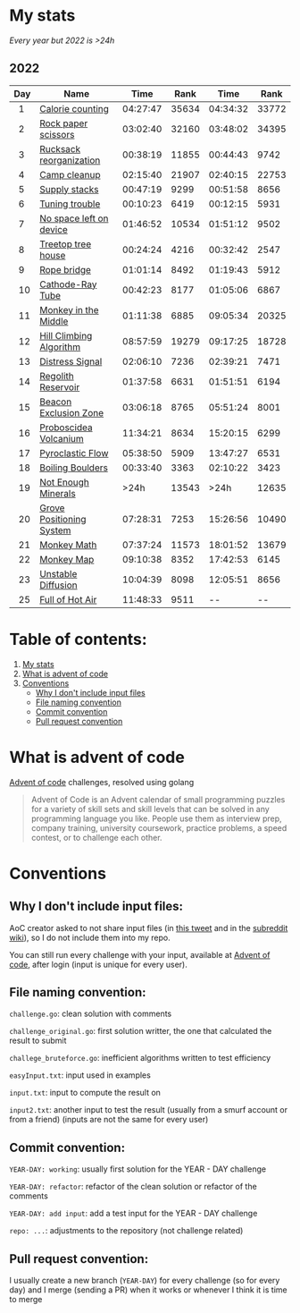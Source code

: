 # My stats

*Every year but 2022 is >24h*

## 2022

|Day|Name|Time|Rank|Time|Rank|
|-|-|-|-|-|-|
|&nbsp;&nbsp;1|[Calorie counting](https://adventofcode.com/2022/day/1)|04:27:47|35634|04:34:32|33772|
|&nbsp;&nbsp;2|[Rock paper scissors](https://adventofcode.com/2022/day/2)|03:02:40|32160|03:48:02|34395|
|&nbsp;&nbsp;3|[Rucksack reorganization](https://adventofcode.com/2022/day/3)|00:38:19|11855|00:44:43|9742|
|&nbsp;&nbsp;4|[Camp cleanup](https://adventofcode.com/2022/day/4)|02:15:40|21907|02:40:15|22753|
|&nbsp;&nbsp;5|[Supply stacks](https://adventofcode.com/2022/day/5)|00:47:19|9299|00:51:58|8656|
|&nbsp;&nbsp;6|[Tuning trouble](https://adventofcode.com/2022/day/6)|00:10:23|6419|00:12:15|5931|
|&nbsp;&nbsp;7|[No space left on device](https://adventofcode.com/2022/day/7)|01:46:52|10534|01:51:12|9502|
|&nbsp;&nbsp;8|[Treetop tree house](https://adventofcode.com/2022/day/8)|00:24:24|4216|00:32:42|2547|
|&nbsp;&nbsp;9|[Rope bridge](https://adventofcode.com/2022/day/9)|01:01:14|8492|01:19:43|5912|
|&nbsp;&nbsp;10|[Cathode-Ray Tube](https://adventofcode.com/2022/day/10)|00:42:23|8177|01:05:06|6867|
|&nbsp;&nbsp;11|[Monkey in the Middle](https://adventofcode.com/2022/day/11)|01:11:38|6885|09:05:34|20325|
|&nbsp;&nbsp;12|[Hill Climbing Algorithm](https://adventofcode.com/2022/day/12)|08:57:59|19279|09:17:25|18728|
|&nbsp;&nbsp;13|[Distress Signal](https://adventofcode.com/2022/day/13)|02:06:10|7236|02:39:21|7471|
|&nbsp;&nbsp;14|[Regolith Reservoir](https://adventofcode.com/2022/day/14)|01:37:58|6631|01:51:51|6194|
|&nbsp;&nbsp;15|[Beacon Exclusion Zone](https://adventofcode.com/2022/day/15)|03:06:18|8765|05:51:24|8001|
|&nbsp;&nbsp;16|[Proboscidea Volcanium](https://adventofcode.com/2022/day/16)|11:34:21|8634|15:20:15|6299|
|&nbsp;&nbsp;17|[Pyroclastic Flow](https://adventofcode.com/2022/day/17)|05:38:50|5909|13:47:27|6531|
|&nbsp;&nbsp;18|[Boiling Boulders](https://adventofcode.com/2022/day/18)|00:33:40|3363|02:10:22|3423|
|&nbsp;&nbsp;19|[Not Enough Minerals](https://adventofcode.com/2022/day/19)|>24h|13543|>24h|12635|
|&nbsp;&nbsp;20|[Grove Positioning System](https://adventofcode.com/2022/day/20)|07:28:31|7253|15:26:56|10490|
|&nbsp;&nbsp;21|[Monkey Math](https://adventofcode.com/2022/day/21)|07:37:24|11573|18:01:52|13679|
|&nbsp;&nbsp;22|[Monkey Map](https://adventofcode.com/2022/day/22)|09:10:38|8352|17:42:53|6145|
|&nbsp;&nbsp;23|[Unstable Diffusion](https://adventofcode.com/2022/day/23)|10:04:39|8098|12:05:51|8656|
|&nbsp;&nbsp;25|[Full of Hot Air](https://adventofcode.com/2022/day/25)|11:48:33|9511|--|--|

# Table of contents:
1. [ My stats ](#my-stats)
2. [ What is advent of code ](#what-is-advent-of-code)
3. [ Conventions ](#conventions)
    - [ Why I don't include input files ](#why-i-dont-include-input-files)
    - [ File naming convention ](#file-naming-convention)
    - [ Commit convention ](#commit-convention)
    - [ Pull request convention ](#pull-request-convention)

# What is advent of code
[Advent of code](https://adventofcode.com/) challenges, resolved using golang

> Advent of Code is an Advent calendar of small programming puzzles for a variety of skill sets and skill levels that can be solved in any programming language you like. People use them as interview prep, company training, university coursework, practice problems, a speed contest, or to challenge each other.

# Conventions

## Why I don't include input files:
AoC creator asked to not share input files (in [this tweet](https://mobile.twitter.com/ericwastl/status/1465805354214830081) and in the [subreddit wiki](https://www.reddit.com/r/adventofcode/wiki/faqs/copyright/puzzle_texts/)), so I do not include them into my repo.

You can still run every challenge with your input, available at [Advent of code](https://adventofcode.com/), after login (input is unique for every user).

## File naming convention:
`challenge.go`: clean solution with comments

`challenge_original.go`: first solution writter, the one that calculated the result to submit

`challege_bruteforce.go`: inefficient algorithms written to test efficiency

`easyInput.txt`: input used in examples

`input.txt`: input to compute the result on

`input2.txt`: another input to test the result (usually from a smurf account or from a friend) (inputs are not the same for every user)

## Commit convention:
`YEAR-DAY: working`: usually first solution for the YEAR - DAY challenge

`YEAR-DAY: refactor`: refactor of the clean solution or refactor of the comments

`YEAR-DAY: add input`: add a test input for the YEAR - DAY challenge

`repo: ...`: adjustments to the repository (not challenge related)

## Pull request convention:
I usually create a new branch (`YEAR-DAY`) for every challenge (so for every day) and I merge (sending a PR) when it works or whenever I think it is time to merge
